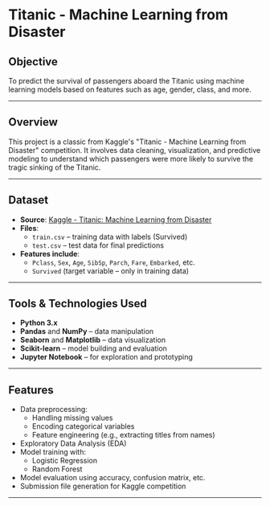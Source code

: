 # Titanic - Machine Learning from Disaster

##  Objective
To predict the survival of passengers aboard the Titanic using machine learning models based on features such as age, gender, class, and more.

---

##  Overview
This project is a classic from Kaggle's "Titanic - Machine Learning from Disaster" competition. It involves data cleaning, visualization, and predictive modeling to understand which passengers were more likely to survive the tragic sinking of the Titanic.

---

##  Dataset
- **Source**: [Kaggle - Titanic: Machine Learning from Disaster](https://www.kaggle.com/competitions/titanic/data)
- **Files**:
  - `train.csv` – training data with labels (Survived)
  - `test.csv` – test data for final predictions
- **Features include**:
  - `Pclass`, `Sex`, `Age`, `SibSp`, `Parch`, `Fare`, `Embarked`, etc.
  - `Survived` (target variable – only in training data)

---

##  Tools & Technologies Used
- **Python 3.x**
- **Pandas** and **NumPy** – data manipulation
- **Seaborn** and **Matplotlib** – data visualization
- **Scikit-learn** – model building and evaluation
- **Jupyter Notebook** – for exploration and prototyping

---

##  Features
- Data preprocessing:
  - Handling missing values
  - Encoding categorical variables
  - Feature engineering (e.g., extracting titles from names)
- Exploratory Data Analysis (EDA)
- Model training with:
  - Logistic Regression
  - Random Forest
- Model evaluation using accuracy, confusion matrix, etc.
- Submission file generation for Kaggle competition

---
